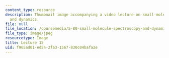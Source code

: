 ```yaml
---
content_type: resource
description: Thumbnail image accompanying a video lecture on small-molecule spectroscopy
  and dynamics.
file: null
file_location: /coursemedia/5-80-small-molecule-spectroscopy-and-dynamics-fall-2008/f965ad01ed542fa31567830c04bafa2e_mit5_80f08lec15_th.jpg
file_type: image/jpeg
resourcetype: Image
title: Lecture 15
uid: f965ad01-ed54-2fa3-1567-830c04bafa2e
---
```

